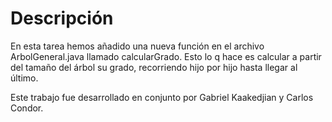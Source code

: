 # Descripción

En esta tarea hemos añadido una nueva función en el archivo ArbolGeneral.java llamado calcularGrado. Esto lo q hace es calcular a partir del tamaño del árbol su grado, recorriendo hijo por hijo hasta llegar al último.

Este trabajo fue desarrollado en conjunto por Gabriel Kaakedjian y Carlos Condor.
